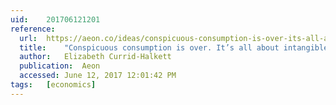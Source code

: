 ```yaml
---
uid:	201706121201
reference:
  url:	https://aeon.co/ideas/conspicuous-consumption-is-over-its-all-about-intangibles-now
  title:	"Conspicuous consumption is over. It’s all about intangibles now"
  author:	Elizabeth Currid-Halkett
  publication:	Aeon
  accessed:	June 12, 2017 12:01:42 PM
tags:	[economics]
---
```

